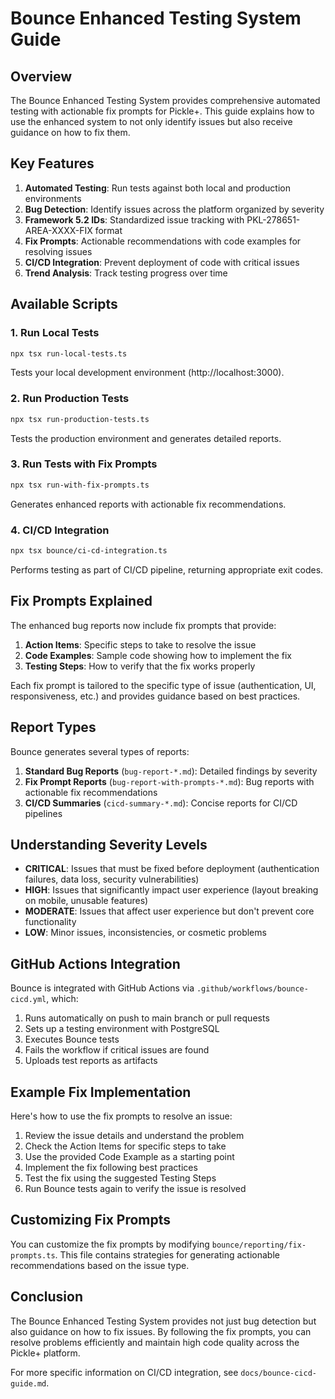 # Bounce Enhanced Testing System Guide

## Overview

The Bounce Enhanced Testing System provides comprehensive automated testing with actionable fix prompts for Pickle+. This guide explains how to use the enhanced system to not only identify issues but also receive guidance on how to fix them.

## Key Features

1. **Automated Testing**: Run tests against both local and production environments
2. **Bug Detection**: Identify issues across the platform organized by severity
3. **Framework 5.2 IDs**: Standardized issue tracking with PKL-278651-AREA-XXXX-FIX format
4. **Fix Prompts**: Actionable recommendations with code examples for resolving issues
5. **CI/CD Integration**: Prevent deployment of code with critical issues
6. **Trend Analysis**: Track testing progress over time

## Available Scripts

### 1. Run Local Tests
```bash
npx tsx run-local-tests.ts
```
Tests your local development environment (http://localhost:3000).

### 2. Run Production Tests
```bash
npx tsx run-production-tests.ts
```
Tests the production environment and generates detailed reports.

### 3. Run Tests with Fix Prompts
```bash
npx tsx run-with-fix-prompts.ts
```
Generates enhanced reports with actionable fix recommendations.

### 4. CI/CD Integration
```bash
npx tsx bounce/ci-cd-integration.ts
```
Performs testing as part of CI/CD pipeline, returning appropriate exit codes.

## Fix Prompts Explained

The enhanced bug reports now include fix prompts that provide:

1. **Action Items**: Specific steps to take to resolve the issue
2. **Code Examples**: Sample code showing how to implement the fix
3. **Testing Steps**: How to verify that the fix works properly

Each fix prompt is tailored to the specific type of issue (authentication, UI, responsiveness, etc.) and provides guidance based on best practices.

## Report Types

Bounce generates several types of reports:

1. **Standard Bug Reports** (`bug-report-*.md`): Detailed findings by severity
2. **Fix Prompt Reports** (`bug-report-with-prompts-*.md`): Bug reports with actionable fix recommendations
3. **CI/CD Summaries** (`cicd-summary-*.md`): Concise reports for CI/CD pipelines

## Understanding Severity Levels

- **CRITICAL**: Issues that must be fixed before deployment (authentication failures, data loss, security vulnerabilities)
- **HIGH**: Issues that significantly impact user experience (layout breaking on mobile, unusable features)
- **MODERATE**: Issues that affect user experience but don't prevent core functionality
- **LOW**: Minor issues, inconsistencies, or cosmetic problems

## GitHub Actions Integration

Bounce is integrated with GitHub Actions via `.github/workflows/bounce-cicd.yml`, which:

1. Runs automatically on push to main branch or pull requests
2. Sets up a testing environment with PostgreSQL
3. Executes Bounce tests
4. Fails the workflow if critical issues are found
5. Uploads test reports as artifacts

## Example Fix Implementation

Here's how to use the fix prompts to resolve an issue:

1. Review the issue details and understand the problem
2. Check the Action Items for specific steps to take
3. Use the provided Code Example as a starting point
4. Implement the fix following best practices
5. Test the fix using the suggested Testing Steps
6. Run Bounce tests again to verify the issue is resolved

## Customizing Fix Prompts

You can customize the fix prompts by modifying `bounce/reporting/fix-prompts.ts`. This file contains strategies for generating actionable recommendations based on the issue type.

## Conclusion

The Bounce Enhanced Testing System provides not just bug detection but also guidance on how to fix issues. By following the fix prompts, you can resolve problems efficiently and maintain high code quality across the Pickle+ platform.

For more specific information on CI/CD integration, see `docs/bounce-cicd-guide.md`.